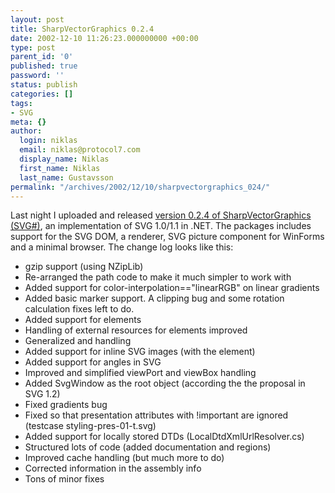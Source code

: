 ```yaml
---
layout: post
title: SharpVectorGraphics 0.2.4
date: 2002-12-10 11:26:23.000000000 +00:00
type: post
parent_id: '0'
published: true
password: ''
status: publish
categories: []
tags:
- SVG
meta: {}
author:
  login: niklas
  email: niklas@protocol7.com
  display_name: Niklas
  first_name: Niklas
  last_name: Gustavsson
permalink: "/archives/2002/12/10/sharpvectorgraphics_024/"
---
```

Last night I uploaded and released [version 0.2.4 of SharpVectorGraphics (SVG#)](http://sourceforge.net/project/showfiles.php?group_id=46621&release_id=127118), an implementation of SVG 1.0/1.1 in .NET. The packages includes support for the SVG DOM, a renderer, SVG picture component for WinForms and a minimal browser. The change log looks like this:

- gzip support (using NZipLib) 
- Re-arranged the path code to make it much simpler to work with 
- Added support for color-interpolation=="linearRGB" on linear gradients 
- Added basic marker support. A clipping bug and some rotation calculation fixes left to do. 
- Added support for elements 
- Handling of external resources for elements improved 
- Generalized and handling 
- Added support for inline SVG images (with the element) 
- Added support for angles in SVG 
- Improved and simplified viewPort and viewBox handling 
- Added SvgWindow as the root object (according the the proposal in SVG 1.2) 
- Fixed gradients bug 
- Fixed so that presentation attributes with !important are ignored (testcase styling-pres-01-t.svg) 
- Added support for locally stored DTDs (LocalDtdXmlUrlResolver.cs) 
- Structured lots of code (added documentation and regions) 
- Improved cache handling (but much more to do) 
- Corrected information in the assembly info 
- Tons of minor fixes
